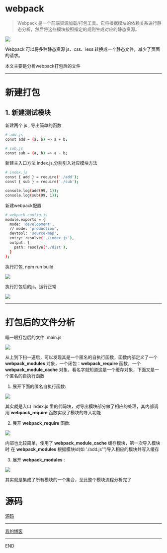 # webpack

> Webpack 是一个前端资源加载/打包工具。它将根据模块的依赖关系进行静态分析，然后将这些模块按照指定的规则生成对应的静态资源。

![](https://www.runoob.com/wp-content/uploads/2017/01/what-is-webpack.png)

Webpack 可以将多种静态资源 js、css、less 转换成一个静态文件，减少了页面的请求。

本文主要是分析webpack打包后的文件

---

# 新建打包

## 1. 新建测试模块

新建两个 js , 导出简单的函数

``` bash 
# add.js
const add = (a, b) => a + b; 

# sub.js
const sub = (a, b) => a - b; 

``` 
新建主入口方法 index.js,分别引入对应模块方法

``` bash 
# index.js
const { add } = require('./add');
const { sub } = require('./sub');

console.log(add(99, 1));
console.log(sub(99, 1));
```

新建webpack配置

``` bash 
# webpack.config.js
module.exports = {
  mode: 'development',
  // mode: 'production',
  devtool: 'source-map',
  entry: resolve('./index.js'),
  output: {
    path: resolve('./dist'),
  }
};
```

执行打包, npm run build 

![](https://upload-images.jianshu.io/upload_images/10390288-29109ebbdeaa0eb4.png?imageMogr2/auto-orient/strip%7CimageView2/2/w/1240)

执行打包后的js，运行正常

![](https://upload-images.jianshu.io/upload_images/10390288-1c59c256437b30cd.png?imageMogr2/auto-orient/strip%7CimageView2/2/w/1240)

---

# 打包后的文件分析

瞄一眼打包后的文件: main.js

![](https://upload-images.jianshu.io/upload_images/10390288-bb1d147fef5ce035.png?imageMogr2/auto-orient/strip%7CimageView2/2/w/1240)

从上到下扫一遍后，可以发现其是一个匿名的自执行函数，函数内部定义了一个 __webpack_modules__ 对象，一个闭包：__webpack_require__ 函数，一个 __webpack_module_cache__ 对象，看名字就知道这是一个缓存对象，下面又是一个匿名的自执行函数

1. 展开下面的匿名自执行函数:

![](https://upload-images.jianshu.io/upload_images/10390288-8780d22b14f89ae6.png?imageMogr2/auto-orient/strip%7CimageView2/2/w/1240)

其实就是入口 index.js 里的代码块，对导出模块部分做了相应的处理，其内部调用 __webpack_require__ 函数实现了模块的导入功能

2. 展开 __webpack_require__ 函数:

![](https://upload-images.jianshu.io/upload_images/10390288-d47ba7b205db30dd.png?imageMogr2/auto-orient/strip%7CimageView2/2/w/1240)

内部也比较简单，使用了 __webpack_module_cache__ 缓存模块，第一次导入模块时 在 __webpack_modules__ 根据模块id(如 './add.js"')导入相应的模块并写入缓存


3. 展开 __webpack_modules__ :

![](https://upload-images.jianshu.io/upload_images/10390288-a77a889f738c6123.png?imageMogr2/auto-orient/strip%7CimageView2/2/w/1240)

其实就是集成了所有模块的一个集合，至此整个模块流程分析完了

# 源码

[源码](https://github.com/zhongzihao1996/my-blog/blob/dev/blogs/26.%20webpack%20%E6%89%93%E5%8C%85%E5%90%8E%E7%9A%84%E6%96%87%E4%BB%B6%E5%88%86%E6%9E%90/dist/main.js)

---

[我的博客](https://github.com/zhongzihao1996/my-blog/tree/master)

---

END

